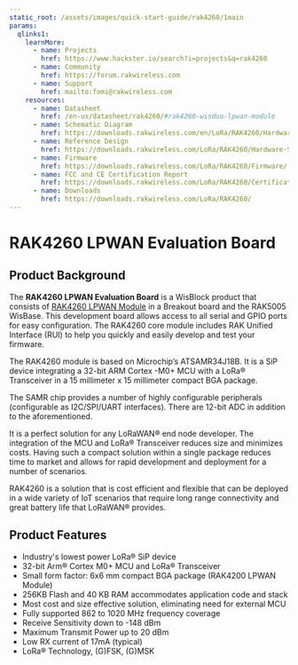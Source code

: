 ```yaml
---
static_root: /assets/images/quick-start-guide/rak4260/1main
params:
  qlinks1:
    learnMore:
      - name: Projects
        href: https://www.hackster.io/search?i=projects&q=rak4260
      - name: Community
        href: https://forum.rakwireless.com
      - name: Support
        href: mailto:fomi@rakwireless.com
    resources:
      - name: Datasheet
        href: /en-us/datasheet/rak4260/#rak4260-wisduo-lpwan-module
      - name: Schematic Diagram
        href: https://downloads.rakwireless.com/en/LoRa/RAK4260/Hardware-Specification/RAK4260_EVB_Schematic.pdf
      - name: Reference Design
        href: https://downloads.rakwireless.com/LoRa/RAK4260/Hardware-Specification/RAK4260_Reference_Design.rar
      - name: Firmware
        href: https://downloads.rakwireless.com/LoRa/RAK4260/Firmware/
      - name: FCC and CE Certification Report
        href: https://downloads.rakwireless.com/LoRa/RAK4260/Certification-Report/
      - name: Downloads
        href: https://downloads.rakwireless.com/LoRa/RAK4260/
---
```

# RAK4260 LPWAN Evaluation Board

<rk-img
  :src="`${$frontmatter.static_root}/rak2460-overview.png`"
  width="50%"
  figure-number="1"
  caption="RAK4260 LPWAN Evaluation Board"
/>

## Product Background

The **RAK4260 LPWAN Evaluation Board** is a WisBlock product that consists of [RAK4260 LPWAN Module](https://store.rakwireless.com/products/rak4260-lora-module) in a Breakout board and the RAK5005 WisBase. This development board allows access to all serial and GPIO ports for easy configuration. The RAK4260 core module includes RAK Unified Interface (RUI) to help you quickly and easily develop and test your firmware.

The RAK4260 module is based on Microchip’s ATSAMR34J18B. It is a SiP device integrating a 32-bit ARM Cortex -M0+ MCU with a LoRa® Transceiver in a 15 millimeter x 15 millimeter compact BGA package.

The SAMR chip provides a number of highly configurable peripherals (configurable as I2C/SPI/UART interfaces). There are 12-bit ADC in addition to the aforementioned.

It is a perfect solution for any LoRaWAN® end node developer. The integration of the MCU and LoRa® Transceiver reduces size and minimizes costs. Having such a compact solution within a single package reduces time to market and allows for rapid development and deployment for a number of scenarios.

RAK4260 is a solution that is cost efficient and flexible that can be deployed in a wide variety of IoT scenarios that require long range connectivity and great battery life that LoRaWAN® provides.

<rk-btn
  src="../quickstart"
  label="Setup your RAK4260 LPWAN Evaluation Board"
/>

<rk-quick-links :params="$page.frontmatter.params.qlinks1" />

## Product Features

- Industry's lowest power LoRa® SiP device
- 32-bit Arm® Cortex M0+ MCU and LoRa® Transceiver
- Small form factor: 6x6 mm compact BGA package (RAK4200 LPWAN Module)
- 256KB Flash and 40 KB RAM accommodates application code and stack
- Most cost and size effective solution, eliminating need for external MCU
- Fully supported 862 to 1020 MHz frequency coverage
- Receive Sensitivity down to -148 dBm
- Maximum Transmit Power up to 20 dBm
- Low RX current of 17mA (typical)
- LoRa® Technology, (G)FSK, (G)MSK

<rk-btn
  src="https://store.rakwireless.com/products/rak4260-evaluation-board"
  label="Buy a RAK4260 LPWAN Evaluation Board"
  _blank
/>

